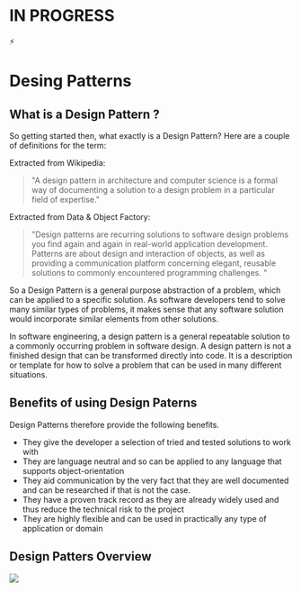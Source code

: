 # IN PROGRESS 
:zap:
# Desing Patterns

## What is a Design Pattern ? 

So getting started then, what exactly is a Design Pattern? Here are a couple of definitions for the term:

Extracted from Wikipedia:


> "A design pattern in architecture and computer science is a formal way of documenting a solution to a design problem in a particular
> field of expertise."


Extracted from Data & Object Factory:


> "Design patterns are recurring solutions to software design problems you find again and again in real-world application development.     
> Patterns are about design and interaction of objects, as well as providing a communication platform concerning elegant, reusable
> solutions to commonly encountered programming challenges. "


So a Design Pattern is a general purpose abstraction of a problem, which can be applied to a specific solution. As software developers tend to solve many similar types of problems, it makes sense that any software solution would incorporate similar elements from other solutions. 

In software engineering, a design pattern is a general repeatable solution to a commonly occurring problem in software design. A design pattern is not a finished design that can be transformed directly into code. It is a description or template for how to solve a problem that can be used in many different situations.

## Benefits of using Design Paterns

Design Patterns therefore provide the following benefits.

* They give the developer a selection of tried and tested solutions to work with
* They are language neutral and so can be applied to any language that supports object-orientation
* They aid communication by the very fact that they are well documented and can be researched if that is not the case.
* They have a proven track record as they are already widely used and thus reduce the technical risk to the project
* They are highly flexible and can be used in practically any type of application or domain

## Design Patters Overview 

![](https://github.com/ugurcancetin/Design-Patterns-Java8/blob/master/design-patterns.PNG)

